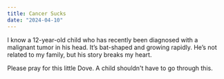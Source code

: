 ```yaml
---
title: Cancer Sucks 
date: "2024-04-10"
---
```


I know a 12-year-old child who has recently been diagnosed with a malignant tumor in his head. It’s bat-shaped and growing rapidly. He’s not related to my family, but his story breaks my heart.

 Please pray for this little Dove. A child shouldn't have to go through this. 
